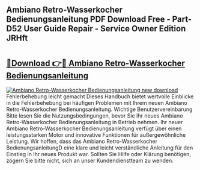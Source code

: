 ## Ambiano Retro-Wasserkocher Bedienungsanleitung PDF Download Free - Part-D52 User Guide Repair - Service Owner Edition JRHft

# <h2><a href="http://df3k1bs.blite.top/?on=Ambiano+Retro-Wasserkocher+Bedienungsanleitung">🔗Download 👉🔴 Ambiano Retro-Wasserkocher Bedienungsanleitung</a></h2>

[![Ambiano Retro-Wasserkocher Bedienungsanleitung new download](https://i.imgur.com/lujVjoI.png)](http://df3k1bs.blite.top/?on=Ambiano+Retro-Wasserkocher+Bedienungsanleitung)
Fehlerbehebung leicht gemacht Dieses Handbuch bietet wertvolle Einblicke in die Fehlerbehebung bei häufigen Problemen mit Ihrem neuen Ambiano Retro-Wasserkocher Bedienungsanleitung. Wichtige Benutzervereinbarung Bitte lesen Sie die Nutzungsbedingungen, bevor Sie Ihr neues Ambiano Retro-Wasserkocher Bedienungsanleitung in Betrieb nehmen. Ihr neuer Ambiano Retro-Wasserkocher Bedienungsanleitung verfügt über einen leistungsstarken Motor und innovative Funktionen für außergewöhnliche Leistung. Wir hoffen, dass das Ambiano Retro-Wasserkocher BedienungsanleitungD eine klare und leicht verständliche Anleitung für den Einstieg in Ihr neues Produkt war. Sollten Sie Hilfe oder Klärung benötigen, zögern Sie bitte nicht, sich an unser Kundendienstteam zu wenden.
